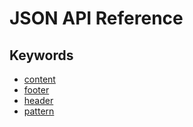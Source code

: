 # JSON API Reference

## Keywords

* [content](api/json/content.md)
* [footer](api/json/footer.md)
* [header](api/json/header.md)
* [pattern](api/json/pattern.md)

